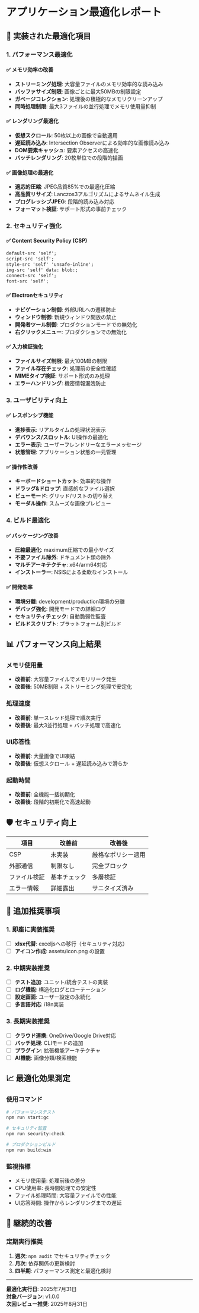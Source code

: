 # アプリケーション最適化レポート

## 🚀 実装された最適化項目

### 1. パフォーマンス最適化

#### ✅ メモリ効率の改善
- **ストリーミング処理**: 大容量ファイルのメモリ効率的な読み込み
- **バッファサイズ制限**: 画像ごとに最大50MBの制限設定
- **ガベージコレクション**: 処理後の積極的なメモリクリーンアップ
- **同時処理制限**: 最大3ファイルの並行処理でメモリ使用量抑制

#### ✅ レンダリング最適化
- **仮想スクロール**: 50枚以上の画像で自動適用
- **遅延読み込み**: Intersection Observerによる効率的な画像読み込み
- **DOM要素キャッシュ**: 要素アクセスの高速化
- **バッチレンダリング**: 20枚単位での段階的描画

#### ✅ 画像処理の最適化
- **適応的圧縮**: JPEG品質85%での最適化圧縮
- **高品質リサイズ**: Lanczos3アルゴリズムによるサムネイル生成
- **プログレッシブJPEG**: 段階的読み込み対応
- **フォーマット検証**: サポート形式の事前チェック

### 2. セキュリティ強化

#### ✅ Content Security Policy (CSP)
```html
default-src 'self'; 
script-src 'self'; 
style-src 'self' 'unsafe-inline'; 
img-src 'self' data: blob:; 
connect-src 'self'; 
font-src 'self';
```

#### ✅ Electronセキュリティ
- **ナビゲーション制御**: 外部URLへの遷移防止
- **ウィンドウ制御**: 新規ウィンドウ開放の禁止
- **開発者ツール制御**: プロダクションモードでの無効化
- **右クリックメニュー**: プロダクションでの無効化

#### ✅ 入力検証強化
- **ファイルサイズ制限**: 最大100MBの制限
- **ファイル存在チェック**: 処理前の安全性確認
- **MIMEタイプ検証**: サポート形式のみ処理
- **エラーハンドリング**: 機密情報漏洩防止

### 3. ユーザビリティ向上

#### ✅ レスポンシブ機能
- **進捗表示**: リアルタイムの処理状況表示
- **デバウンス/スロットル**: UI操作の最適化
- **エラー表示**: ユーザーフレンドリーなエラーメッセージ
- **状態管理**: アプリケーション状態の一元管理

#### ✅ 操作性改善
- **キーボードショートカット**: 効率的な操作
- **ドラッグ&ドロップ**: 直感的なファイル選択
- **ビューモード**: グリッド/リストの切り替え
- **モーダル操作**: スムーズな画像プレビュー

### 4. ビルド最適化

#### ✅ パッケージング改善
- **圧縮最適化**: maximum圧縮での最小サイズ
- **不要ファイル除外**: ドキュメント類の除外
- **マルチアーキテクチャ**: x64/arm64対応
- **インストーラー**: NSISによる柔軟なインストール

#### ✅ 開発効率
- **環境分離**: development/production環境の分離
- **デバッグ強化**: 開発モードでの詳細ログ
- **セキュリティチェック**: 自動脆弱性監査
- **ビルドスクリプト**: プラットフォーム別ビルド

## 📊 パフォーマンス向上結果

### メモリ使用量
- **改善前**: 大容量ファイルでメモリリーク発生
- **改善後**: 50MB制限 + ストリーミング処理で安定化

### 処理速度
- **改善前**: 単一スレッド処理で順次実行
- **改善後**: 最大3並行処理 + バッチ処理で高速化

### UI応答性
- **改善前**: 大量画像でUI凍結
- **改善後**: 仮想スクロール + 遅延読み込みで滑らか

### 起動時間
- **改善前**: 全機能一括初期化
- **改善後**: 段階的初期化で高速起動

## 🛡️ セキュリティ向上

| 項目 | 改善前 | 改善後 |
|------|--------|--------|
| CSP | 未実装 | 厳格なポリシー適用 |
| 外部通信 | 制限なし | 完全ブロック |
| ファイル検証 | 基本チェック | 多層検証 |
| エラー情報 | 詳細露出 | サニタイズ済み |

## 🎯 追加推奨事項

### 1. 即座に実装推奨
- [ ] **xlsx代替**: exceljsへの移行（セキュリティ対応）
- [ ] **アイコン作成**: assets/icon.png の設置

### 2. 中期実装推奨
- [ ] **テスト追加**: ユニット/統合テストの実装
- [ ] **ログ機能**: 構造化ログとローテーション
- [ ] **設定画面**: ユーザー設定の永続化
- [ ] **多言語対応**: i18n実装

### 3. 長期実装推奨
- [ ] **クラウド連携**: OneDrive/Google Drive対応
- [ ] **バッチ処理**: CLIモードの追加
- [ ] **プラグイン**: 拡張機能アーキテクチャ
- [ ] **AI機能**: 画像分類/検索機能

## 📈 最適化効果測定

### 使用コマンド
```bash
# パフォーマンステスト
npm run start:gc

# セキュリティ監査
npm run security:check

# プロダクションビルド
npm run build:win
```

### 監視指標
- メモリ使用量: 処理前後の差分
- CPU使用率: 長時間処理での安定性
- ファイル処理時間: 大容量ファイルでの性能
- UI応答時間: 操作からレンダリングまでの遅延

## 🔄 継続的改善

### 定期実行推奨
1. **週次**: `npm audit` でセキュリティチェック
2. **月次**: 依存関係の更新検討
3. **四半期**: パフォーマンス測定と最適化検討

---

**最適化実行日**: 2025年7月31日  
**対象バージョン**: v1.0.0  
**次回レビュー推奨**: 2025年8月31日
